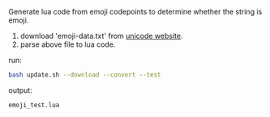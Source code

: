 Generate lua code from emoji codepoints to determine whether the string is emoji.

1. download 'emoji-data.txt' from [unicode website](https://www.unicode.org).
1. parse above file to lua code.

run:

```bash
bash update.sh --download --convert --test
```

output: 

`emoji_test.lua`
